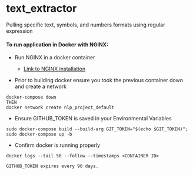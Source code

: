 # text_extractor
Pulling specific text, symbols, and numbers formats using regular expression
#### To run application in Docker with NGINX:


- Run NGINX in a docker container
    - [Link to NGINX installation](https://docs.nginx.com/nginx/admin-guide/installing-nginx/installing-nginx-docker/)

 - Prior to building docker ensure you took the previous container down and create a network
```docker
docker-compose down
THEN
docker network create nlp_project_default
```

 - Ensure GITHUB_TOKEN is saved in your Environmental Variables
```docker
sudo docker-compose build --build-arg GIT_TOKEN="$(echo $GIT_TOKEN)"; sudo docker-compose up -b
```

 - Confirm docker is running properly
```docker
docker logs --tail 50 --follow --timestamps <CONTAINER ID>
```


```Commandline
GITHUB_TOKEN expires every 90 days.
```

